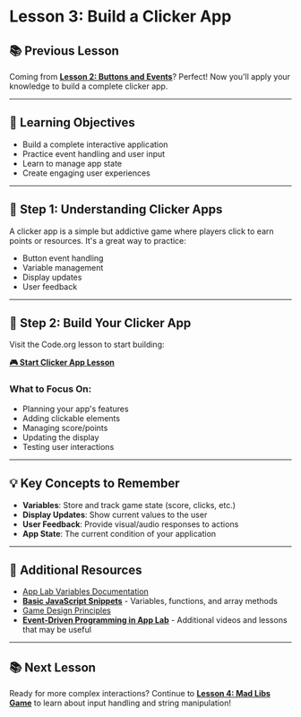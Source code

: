 # Lesson 3: Build a Clicker App

## 📚 **Previous Lesson**

Coming from **[Lesson 2: Buttons and Events](./lesson-2-buttons-and-events.md)**? Perfect! Now you'll apply your knowledge to build a complete clicker app.

---

## 🎯 **Learning Objectives**

- Build a complete interactive application
- Practice event handling and user input
- Learn to manage app state
- Create engaging user experiences

---

## 🚀 **Step 1: Understanding Clicker Apps**

A clicker app is a simple but addictive game where players click to earn points or resources. It's a great way to practice:
- Button event handling
- Variable management
- Display updates
- User feedback

---

## 📱 **Step 2: Build Your Clicker App**

Visit the Code.org lesson to start building:

**[🎮 Start Clicker App Lesson](https://studio.code.org/courses/csp5-virtual/units/1/lessons/5/levels/1)**

### **What to Focus On:**
- Planning your app's features
- Adding clickable elements
- Managing score/points
- Updating the display
- Testing user interactions

---

## 💡 **Key Concepts to Remember**

- **Variables**: Store and track game state (score, clicks, etc.)
- **Display Updates**: Show current values to the user
- **User Feedback**: Provide visual/audio responses to actions
- **App State**: The current condition of your application

---

## 🔗 **Additional Resources**

- [App Lab Variables Documentation](https://studio.code.org/docs/applab/setText)
- **[Basic JavaScript Snippets](../../../resources/skill-guides/basic-js-snippets.md)** - Variables, functions, and array methods
- [Game Design Principles](../../../resources/skill-guides/)
- **[Event-Driven Programming in App Lab](https://studio.code.org/courses/csp5-virtual/units/1)** - Additional videos and lessons that may be useful

---

## 📚 **Next Lesson**

Ready for more complex interactions? Continue to **[Lesson 4: Mad Libs Game](./lesson-4-mad-libs-game.md)** to learn about input handling and string manipulation!

